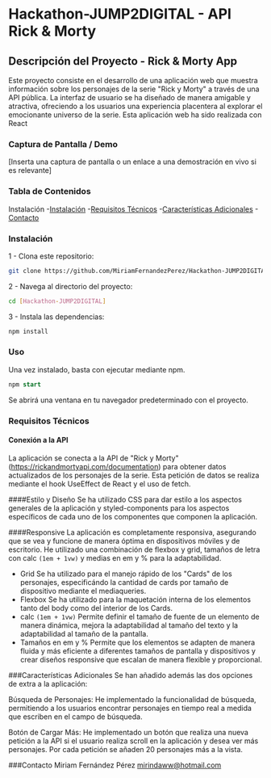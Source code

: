 # Hackathon-JUMP2DIGITAL - API Rick & Morty


## Descripción del Proyecto - Rick & Morty App
Este proyecto consiste en el desarrollo de una aplicación web que muestra información sobre los personajes de la serie "Rick y Morty" a través de una API pública. La interfaz de usuario se ha diseñado de manera amigable y atractiva, ofreciendo a los usuarios una experiencia placentera al explorar el emocionante universo de la serie.
Esta aplicación web ha sido realizada con React


### Captura de Pantalla / Demo
[Inserta una captura de pantalla o un enlace a una demostración en vivo si es relevante]


### Tabla de Contenidos
Instalación
-[Instalación](#instalación)
-[Requisitos Técnicos](#requisitos)
-[Características Adicionales](#características)
-[Contacto](#contacto)


### Instalación
1 - Clona este repositorio:
```bash
git clone https://github.com/MiriamFernandezPerez/Hackathon-JUMP2DIGITAL.git
```

2 - Navega al directorio del proyecto:
```bash
cd [Hackathon-JUMP2DIGITAL]
```

3 - Instala las dependencias:
```bash
npm install
```


### Uso
Una vez instalado, basta con ejecutar mediante npm.

```sql
npm start
```
Se abrirá una ventana en tu navegador predeterminado con el proyecto.


### Requisitos Técnicos

#### Conexión a la API
La aplicación se conecta a la API de "Rick y Morty" (https://rickandmortyapi.com/documentation) para obtener datos actualizados de los personajes de la serie. Esta petición de datos se realiza mediante el hook UseEffect de React y el uso de fetch.

####Estilo y Diseño
Se ha utilizado CSS para dar estilo a los aspectos generales de la aplicación y styled-components para los aspectos específicos de cada uno de los componentes que componen la aplicación.

####Responsive
La aplicación es completamente responsiva, asegurando que se vea y funcione de manera óptima en dispositivos móviles y de escritorio. He utilizado una combinación de flexbox y grid, tamaños de letra con calc `(1em + 1vw)` y medias en em y % para la adaptabilidad. 
- Grid
Se ha utilizado para el manejo rápido de los "Cards" de los personajes, especificándo la cantidad de cards por tamaño de dispositivo mediante el mediaqueries.
- Flexbox
Se ha utilizado para la maquetación interna de los elementos tanto del body como del interior de los Cards. 
- calc `(1em + 1vw)`
Permite definir el tamaño de fuente de un elemento de manera dinámica, mejora la adaptabilidad al tamaño del texto y la adaptabilidad al tamaño de la pantalla.
- Tamaños en em y %
Permite que los elementos se adapten de manera fluida y más eficiente a diferentes tamaños de pantalla y dispositivos y crear diseños responsive que escalan de manera flexible y proporcional.


###Características Adicionales
Se han añadido además las dos opciones de extra a la aplicación:

Búsqueda de Personajes: He implementado la funcionalidad de búsqueda, permitiendo a los usuarios encontrar personajes en tiempo real a medida que escriben en el campo de búsqueda.

Botón de Cargar Más: He implementado un botón que realiza una nueva petición a la API si el usuario realiza scroll en la aplicación y desea ver más personajes. Por cada petición se añaden 20 personajes más a la vista.


###Contacto
Miriam Fernández Pérez
mirindaww@hotmail.com
